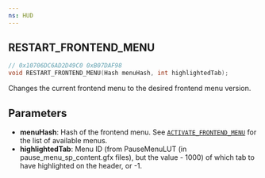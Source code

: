 ```yaml
---
ns: HUD
---
```

## RESTART_FRONTEND_MENU

```c
// 0x10706DC6AD2D49C0 0xB07DAF98
void RESTART_FRONTEND_MENU(Hash menuHash, int highlightedTab);
```

Changes the current frontend menu to the desired frontend menu version.

## Parameters
* **menuHash**: Hash of the frontend menu. See [`ACTIVATE_FRONTEND_MENU`](#_0xEF01D36B9C9D0C7B) for the list of available menus.
* **highlightedTab**: Menu ID (from PauseMenuLUT (in pause_menu_sp_content.gfx files), but the value - 1000) of which tab to have highlighted on the header, or -1.

